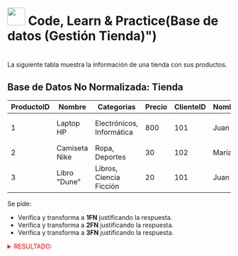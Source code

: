 <div>


# <img src=../../../../../images/computer.png width="40"> Code, Learn & Practice(Base de datos (Gestión Tienda)")

# 

La siguiente tabla muestra la información de una tienda con sus productos.

## Base de Datos No Normalizada: Tienda

| ProductoID | Nombre          | Categorias                  | Precio | ClienteID | NombreCliente | DireccionesEnvio                    |
|------------|-----------------|-----------------------------|--------|-----------|---------------|-------------------------------------|
| 1          | Laptop HP       | Electrónicos, Informática   | 800    | 101       | Juan          | Calle 1, Ciudad A / Calle 2, Ciudad A |
| 2          | Camiseta Nike    | Ropa, Deportes              | 30     | 102       | María         | Calle 3, Ciudad B                    |
| 3          | Libro "Dune"     | Libros, Ciencia Ficción     | 20     | 101       | Juan          | Calle 1, Ciudad A                     |

Se pide:

- Verifica y transforma a __1FN__ justificando la respuesta.
- Verifica y transforma a __2FN__ justificando la respuesta.
- Verifica y transforma a __3FN__ justificando la respuesta.

<details>
 <summary style="cursor: pointer; color: red;">RESULTADO:</summary>

## **Tablas en 1FN:**

## **Tabla: Producto**
| Producto_ID | Nombre        | Precio |
|------------|--------------|--------|
| 1          | Laptop HP    | 800    |
| 2          | Camiseta Nike| 30     |
| 3          | Libro Dune   | 20     |

## **Tabla: Categoría**  
| Producto_ID | Categoría        |
|------------|------------------|
| 1          | Electrónicos     |
| 1          | Informática      |
| 2          | Ropa            |
| 2          | Deportes        |
| 3          | Libros          |
| 3          | Ciencia Ficción |

## **Tabla: Cliente**  
| Cliente_ID | Nombre_Cliente |
|-----------|---------------|
| 101       | Juan          |
| 102       | María         |

## **Tabla: Dirección de Envio**  
| Cliente_ID | Dirección           |
|-----------|---------------------|
| 101       | Calle 1, Ciudad A   |
| 101       | Calle 2, Ciudad A   |
| 102       | Calle 3, Ciudad B   |


## **Justificación 1FN:**  
Se eliminaron **grupos repetidos** (Direcciones y Categorías en una misma celda) y cada atributo contiene **un solo valor atómico**.
---

## **2FN (Segunda Forma Normal)**
- La tabla ya estaba en **1FN**.  
- Se eliminaron dependencias parciales: **NombreCliente** solo depende de **ClienteID**, así que se separó en su propia tabla.  
- **Dirección de envío** se separó porque podría tener múltiples direcciones.


## **Justificación 2FN:**  
- Todos los atributos dependen completamente de la clave primaria de su respectiva tabla.  
- No hay dependencias parciales (es decir, todos los datos de cada tabla dependen enteramente de su clave).  
---

## **3FN (Tercera Forma Normal)**
## **Correcciones realizadas:**
- **Direcciones de Envío** tiene una dependencia transitiva con la ciudad, así que se creó una tabla **Ciudad**.  

## **Tablas en 3FN:**

## **Tabla: Ciudad**  
| Ciudad_ID | Nombre_Ciudad |
|----------|--------------|
| 1        |     Ciudad A     |
| 2        |    Ciudad B     |

## **Tabla: Dirección de Envio**  
| Cliente_ID | Dirección | Ciudad_ID |
|-----------|----------|-----------|
| 101       |   Calle 1  |  1    |
| 101       |   Calle 2  |  1      |
| 102       |   Calle 3  |  2     |


## **Justificación 3FN:**  
- Se eliminó la **dependencia transitiva** de las direcciones con la ciudad al crear una nueva tabla **Ciudad**.  
- Ahora, **Ciudad** no depende de **Cliente_ID**, sino de su propia clave primaria.
---


**<h2>formas normale
**Tercera Forma Normal (3FN)**s</h2>**
 **Primera Forma Normal (1FN)**
- Regla principal: Eliminar valores repetidos y asegurar que todos los atributos sean atómicos (indivisibles).
 Requisitos:

- Cada columna debe contener solo un valor por celda.
- No puede haber grupos repetidos (como listas o conjuntos de datos en una misma - celda).
- Se debe identificar una clave primaria.

**Segunda Forma Normal (2FN)**
- Regla principal: Eliminar dependencias parciales (un campo debe depender de toda la clave primaria, no de una parte).
- Requisitos:

- Debe estar en 1FN.
- Si hay clave compuesta, los atributos no clave deben depender completamente de toda la clave primaria.

**Tercera Forma Normal (3FN)**
- Regla principal: Eliminar dependencias transitivas (un campo no clave debe depender directamente de la clave primaria, no de otro campo no clave).
 Requisitos:

Debe estar en 2FN.
Ningún atributo no clave debe depender de otro atributo no clave.






</details>


 </div>